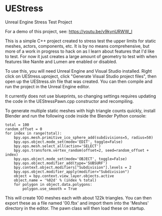 # UEStress

Unreal Engine Stress Test Project

For a demo of this project, see: https://youtu.be/v9kynURWW_I

This is a simple C++ project created to stress test the upper limits for
static meshes, actors, components, etc. It is by no means comprehensive, but
more of a work in progress to hack on as I learn about features that I'd like
to test. For now it just creates a large amount of geometry to test with when
features like Nanite and Lumen are enabled or disabled.

To use this, you will need Unreal Engine and Visual Studio installed. Right
click on UEStress.uproject, click "Generate Visual Studio project files", then
open up the UEStress.sln file that was created. You can then compile and run
the project in the Unreal Engine editor.

It currently does not use blueprints, so changing settings requires updating
the code in the UEStressPawn.cpp constructor and recompiling.

To generate multiple static meshes with high triangle counts quickly, install
Blender and run the following code inside the Blender Python console:

```
total = 100
random_offset = 0
for index in range(total):
    bpy.ops.mesh.primitive_ico_sphere_add(subdivisions=5, radius=50)
    bpy.ops.object.mode_set(mode='EDIT', toggle=False)
    bpy.ops.mesh.select_all(action='SELECT')
    bpy.ops.transform.vertex_random(offset=2, seed=random_offset + index)
    bpy.ops.object.mode_set(mode='OBJECT', toggle=False)
    bpy.ops.object.modifier_add(type='SUBSURF')
    bpy.context.object.modifiers["Subdivision"].levels = 2
    bpy.ops.object.modifier_apply(modifier="Subdivision")
    object = bpy.context.view_layer.objects.active
    object.name = '%02d' % (index % total)
    for polygon in object.data.polygons:
        polygon.use_smooth = True
```

This will create 100 meshes each with about 122k triangles. You can then
export these as a file named '00.fbx' and import them into the 'Meshes'
directory in the editor. The pawn class will then load these on startup.